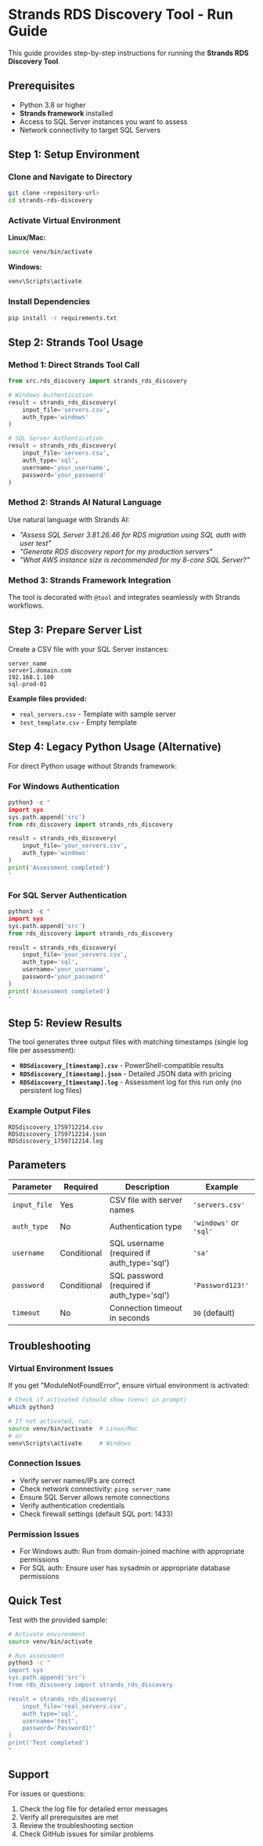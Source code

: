 # Strands RDS Discovery Tool - Run Guide

This guide provides step-by-step instructions for running the **Strands RDS Discovery Tool**.

## Prerequisites

- Python 3.8 or higher
- **Strands framework** installed
- Access to SQL Server instances you want to assess
- Network connectivity to target SQL Servers

## Step 1: Setup Environment

### Clone and Navigate to Directory
```bash
git clone <repository-url>
cd strands-rds-discovery
```

### Activate Virtual Environment
**Linux/Mac:**
```bash
source venv/bin/activate
```

**Windows:**
```cmd
venv\Scripts\activate
```

### Install Dependencies
```bash
pip install -r requirements.txt
```

## Step 2: Strands Tool Usage

### **Method 1: Direct Strands Tool Call**
```python
from src.rds_discovery import strands_rds_discovery

# Windows Authentication
result = strands_rds_discovery(
    input_file='servers.csv',
    auth_type='windows'
)

# SQL Server Authentication  
result = strands_rds_discovery(
    input_file='servers.csv',
    auth_type='sql',
    username='your_username',
    password='your_password'
)
```

### **Method 2: Strands AI Natural Language**
Use natural language with Strands AI:
- *"Assess SQL Server 3.81.26.46 for RDS migration using SQL auth with user test"*
- *"Generate RDS discovery report for my production servers"*
- *"What AWS instance size is recommended for my 8-core SQL Server?"*

### **Method 3: Strands Framework Integration**
The tool is decorated with `@tool` and integrates seamlessly with Strands workflows.

## Step 3: Prepare Server List

Create a CSV file with your SQL Server instances:

```csv
server_name
server1.domain.com
192.168.1.100
sql-prod-01
```

**Example files provided:**
- `real_servers.csv` - Template with sample server
- `test_template.csv` - Empty template

## Step 4: Legacy Python Usage (Alternative)

For direct Python usage without Strands framework:

### For Windows Authentication
```python
python3 -c "
import sys
sys.path.append('src')
from rds_discovery import strands_rds_discovery

result = strands_rds_discovery(
    input_file='your_servers.csv',
    auth_type='windows'
)
print('Assessment completed')
"
```

### For SQL Server Authentication
```python
python3 -c "
import sys
sys.path.append('src')
from rds_discovery import strands_rds_discovery

result = strands_rds_discovery(
    input_file='your_servers.csv',
    auth_type='sql',
    username='your_username',
    password='your_password'
)
print('Assessment completed')
"
```

## Step 5: Review Results

The tool generates three output files with matching timestamps (single log file per assessment):

- **`RDSdiscovery_[timestamp].csv`** - PowerShell-compatible results
- **`RDSdiscovery_[timestamp].json`** - Detailed JSON data with pricing
- **`RDSdiscovery_[timestamp].log`** - Assessment log for this run only (no persistent log files)

### Example Output Files
```
RDSdiscovery_1759712214.csv
RDSdiscovery_1759712214.json  
RDSdiscovery_1759712214.log
```

## Parameters

| Parameter | Required | Description | Example |
|-----------|----------|-------------|---------|
| `input_file` | Yes | CSV file with server names | `'servers.csv'` |
| `auth_type` | No | Authentication type | `'windows'` or `'sql'` |
| `username` | Conditional | SQL username (required if auth_type='sql') | `'sa'` |
| `password` | Conditional | SQL password (required if auth_type='sql') | `'Password123!'` |
| `timeout` | No | Connection timeout in seconds | `30` (default) |

## Troubleshooting

### Virtual Environment Issues
If you get "ModuleNotFoundError", ensure virtual environment is activated:
```bash
# Check if activated (should show (venv) in prompt)
which python3

# If not activated, run:
source venv/bin/activate  # Linux/Mac
# or
venv\Scripts\activate     # Windows
```

### Connection Issues
- Verify server names/IPs are correct
- Check network connectivity: `ping server_name`
- Ensure SQL Server allows remote connections
- Verify authentication credentials
- Check firewall settings (default SQL port: 1433)

### Permission Issues
- For Windows auth: Run from domain-joined machine with appropriate permissions
- For SQL auth: Ensure user has sysadmin or appropriate database permissions

## Quick Test

Test with the provided sample:
```bash
# Activate environment
source venv/bin/activate

# Run assessment
python3 -c "
import sys
sys.path.append('src')
from rds_discovery import strands_rds_discovery

result = strands_rds_discovery(
    input_file='real_servers.csv',
    auth_type='sql',
    username='test',
    password='Password1!'
)
print('Test completed')
"
```

## Support

For issues or questions:
1. Check the log file for detailed error messages
2. Verify all prerequisites are met
3. Review the troubleshooting section
4. Check GitHub issues for similar problems
